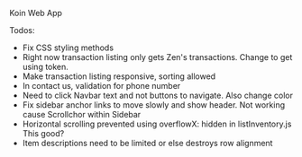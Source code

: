 Koin Web App

Todos:
- Fix CSS styling methods
- Right now transaction listing only gets Zen's transactions. Change to get using token.
- Make transaction listing responsive, sorting allowed
- In contact us, validation for phone number
- Need to click Navbar text and not buttons to navigate. Also change color
- Fix sidebar anchor links to move slowly and show header. Not working cause Scrollchor within Sidebar
- Horizontal scrolling prevented using overflowX: hidden in listInventory.js This good?
- Item descriptions need to be limited or else destroys row alignment
